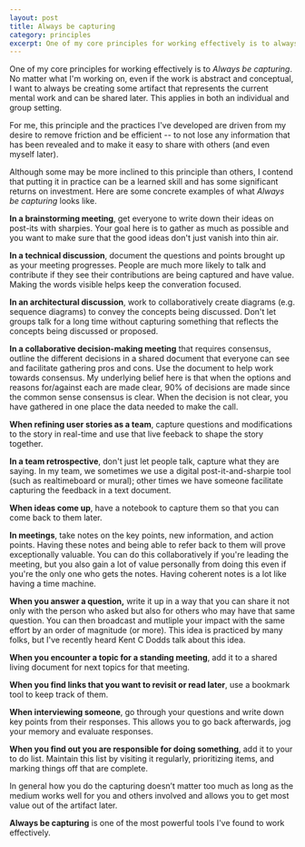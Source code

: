 ```yaml
---
layout: post
title: Always be capturing
category: principles
excerpt: One of my core principles for working effectively is to always be capturing. No matter what I'm working on, even if the work is abstract and conceptual, I want to always be creating some artifact that represents the current mental work and can be shared later. This applies in both an individual and group setting. I'd like to share some of the practices I've developed and how they may benefit you.
---
```


One of my core principles for working effectively is to *Always be capturing*. No matter what I'm working on, even if the work is abstract and conceptual, I want to always be creating some artifact that represents the current mental work and can be shared later. This applies in both an individual and group setting.

For me, this principle and the practices I've developed are driven from my desire to remove friction and be efficient -- to not lose any information that has been revealed and to make it easy to share with others (and even myself later).

Although some may be more inclined to this principle than others, I contend that putting it in practice can be a learned skill and has some significant returns on investment. Here are some concrete examples of what *Always be capturing* looks like.

**In a brainstorming meeting**, get everyone to write down their ideas on post-its with sharpies. Your goal here is to gather as much as possible and you want to make sure that the good ideas don't just vanish into thin air.

**In a technical discussion**, document the questions and points brought up as your meeting progresses. People are much more likely to talk and contribute if they see their contributions are being captured and have value. Making the words visible helps keep the converation focused.

**In an architectural discussion**, work to collaboratively create diagrams (e.g. sequence diagrams) to convey the concepts being discussed. Don't let groups talk for a long time without capturing something that reflects the concepts being discussed or proposed.

**In a collaborative decision-making meeting** that requires consensus, outline the different decisions in a shared document that everyone can see and facilitate gathering pros and cons. Use the document to help work towards consensus. My underlying belief here is that when the options and reasons for/against each are made clear, 90% of decisions are made since the common sense consensus is clear. When the decision is not clear, you have gathered in one place the data needed to make the call. 

**When refining user stories as a team**, capture questions and modifications to the story in real-time and use that live feeback to shape the story together.

**In a team retrospective**, don't just let people talk, capture what they are saying. In my team, we sometimes we use a digital post-it-and-sharpie tool (such as realtimeboard or mural); other times we have someone facilitate capturing the feedback in a text document. 

**When ideas come up**, have a notebook to capture them so that you can come back to them later. 

**In meetings**, take notes on the key points, new information, and action points. Having these notes and being able to refer back to them will prove exceptionally valuable. You can do this collaboratively if you're leading the meeting, but you also gain a lot of value personally from doing this even if you're the only one who gets the notes. Having coherent notes is a lot like having a time machine. 

**When you answer a question,** write it up in a way that you can share it not only with the person who asked but also for others who may have that same question. You can then broadcast and mutliple your impact with the same effort by an order of magnitude (or more). This idea is practiced by many folks, but I've recently heard Kent C Dodds talk about this idea. 

**When you encounter a topic for a standing meeting**, add it to a shared living document for next topics for that meeting.

**When you find links that you want to revisit or read later**, use a bookmark tool to keep track of them.

**When interviewing someone**, go through your questions and write down key points from their responses. This allows you to go back afterwards, jog your memory and evaluate responses.

**When you find out you are responsible for doing something**, add it to your to do list. Maintain this list by visiting it regularly, prioritizing items, and marking things off that are complete.

In general how you do the capturing doesn’t matter too much as long as the medium works well for you and others involved and allows you to get most value out of the artifact later. 

**Always be capturing** is one of the most powerful tools I've found to work effectively.

